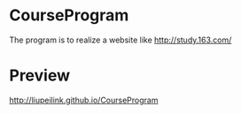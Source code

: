 # CourseProgram
The program is to realize a website like http://study.163.com/
# Preview
http://liupeilink.github.io/CourseProgram
